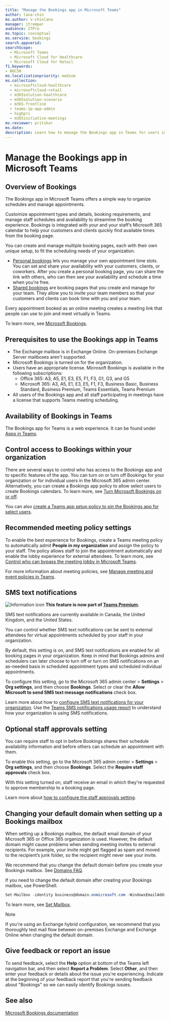 ```yaml
---
title: "Manage the Bookings app in Microsoft Teams"
author: lana-chin
ms.author: v-chinlana
manager: jtremper
audience: ITPro
ms.topic: conceptual
ms.service: bookings 
search.appverid: 
searchScope:
  - Microsoft Teams
  - Microsoft Cloud for Healthcare
  - Microsoft Cloud for Retail
f1.keywords:
- NOCSH
ms.localizationpriority: medium
ms.collection: 
  - microsoftcloud-healthcare
  - microsoftcloud-retail
  - m365solution-healthcare
  - m365solution-scenario
  - m365-frontline
  - teams-1p-app-admin
  - highpri
  - m365initiative-meetings
ms.reviewer: pritikar
ms.date: 
description: Learn how to manage the Bookings app in Teams for users in your organization.
---
```


# Manage the Bookings app in Microsoft Teams

## Overview of Bookings

The Bookings app in Microsoft Teams offers a simple way to organize schedules and manage appointments.

Customize appointment types and details, booking requirements, and manage staff schedules and availability to streamline the booking experience. Bookings is integrated with your and your staff’s Microsoft 365 calendar to help your customers and clients quickly find available times from the booking page.

You can create and manage multiple booking pages, each with their own unique setup, to fit the scheduling needs of your organization.

- [Personal bookings](/microsoft-365/bookings/bookings-overview#personal-bookings) lets you manage your own appointment time slots. You can set and share your availability with your customers, clients, or coworkers. After you create a personal booking page, you can share the link with others, who can then see your availability and schedule a time when you're free.
- [Shared bookings](/microsoft-365/bookings/bookings-overview#shared-bookings) are booking pages that you create and manage for your team. They allow you to invite your team members so that your customers and clients can book time with you and your team.

Every appointment booked as an online meeting creates a meeting link that people can use to join and meet virtually in Teams.

To learn more, see [Microsoft Bookings](/microsoft-365/bookings/bookings-overview).

## Prerequisites to use the Bookings app in Teams

- The Exchange mailbox is in Exchange Online. On-premises Exchange Server mailboxes aren't supported.
- Microsoft Bookings is turned on for the organization.
- Users have an appropriate license. Microsoft Bookings is available in the following subscriptions:
    - Office 365: A3, A5, E1, E3, E5, F1, F3, G1, G3, and G5
    - Microsoft 365: A3, A5, E1, E3, E5, F1, F3, Business Basic, Business Standard, Business Premium, Teams Essentials, Teams Premium
- All users of the Bookings app and all staff participating in meetings have a license that supports Teams meeting scheduling.

## Availability of Bookings in Teams

The Bookings app for Teams is a web experience. It can be found under [Apps in Teams](https://teams.microsoft.com/l/app/4c4ec2e8-4a2c-4bce-8d8f-00fc664a4e5b?source=store-copy-link).

## Control access to Bookings within your organization

There are several ways to control who has access to the Bookings app and to specific features of the app. You can turn on or turn off Bookings for your organization or for individual users in the Microsoft 365 admin center. Alternatively, you can create a Bookings app policy to allow select users to create Bookings calendars. To learn more, see [Turn Microsoft Bookings on or off](/microsoft-365/bookings/turn-bookings-on-or-off).

You can also [create a Teams app setup policy to pin the Bookings app for select users](teams-app-setup-policies.md).

## Recommended meeting policy settings

To enable the best experience for Bookings, create a Teams meeting policy to automatically admit **People in my organization** and assign the policy to your staff. The policy allows staff to join the appointment automatically and enable the lobby experience for external attendees. To learn more, see [Control who can bypass the meeting lobby in Microsoft Teams](who-can-bypass-meeting-lobby.md).

For more information about meeting policies, see [Manage meeting and event policies in Teams](meeting-policies-overview.md). 

## SMS text notifications

![Information icon](media/info.png) **This feature is now part of [Teams Premium](teams-add-on-licensing/licensing-enhance-teams.md).**

SMS text notifications are currently available in Canada, the United Kingdom, and the United States.

You can control whether SMS text notifications can be sent to external attendees for virtual appointments scheduled by your staff in your organization.

By default, this setting is on, and SMS text notifications are enabled for all booking pages in your organization. Keep in mind that Bookings admins and schedulers can later choose to turn off or turn on SMS notifications on an as-needed basis in scheduled appointment types and scheduled individual appointments.

To configure this setting, go to the Microsoft 365 admin center \> **Settings** \> **Org settings**, and then choose **Bookings**. Select or clear the **Allow Microsoft to send SMS text message notifications** check box.

Learn more about how to [configure SMS text notifications for your organization](/microsoft-365/bookings/turn-bookings-on-or-off).
Use the [Teams SMS notifications usage report](/microsoft-365/frontline/sms-notifications-usage-report) to understand how your organization is using SMS notifications.

## Optional staff approvals setting

You can require staff to opt in before Bookings shares their schedule availability information and before others can schedule an appointment with them.

To enable this setting, go to the Microsoft 365 admin center \> **Settings** \> **Org settings**, and then choose **Bookings**. Select the **Require staff approvals** check box.

With this setting turned on, staff receive an email in which they're requested to approve membership to a booking page.  

Learn more about [how to configure the staff approvals setting](/microsoft-365/bookings/turn-bookings-on-or-off).

## Changing your default domain when setting up a Bookings mailbox

When setting up a Bookings mailbox, the default email domain of your Microsoft 365 or Office 365 organization is used. However, the default domain might cause problems when sending meeting invites to external recipients. For example, your invite might get flagged as spam and moved to the recipient’s junk folder, so the recipient might never see your invite.

We recommend that you change the default domain before you create your Bookings mailbox. See [Domains FAQ](/microsoft-365/admin/setup/domains-faq#how-do-i-set-or-change-the-default-domain-in-microsoft-365).

If you need to change the default domain after creating your Bookings mailbox, use PowerShell.

```powerShell
Set-Mailbox -identity business@domain.onmicrosoft.com -WindowsEmailAddress business@domain.com -EmailAddresses business@domain.com
```

To learn more, see [Set Mailbox](/powershell/module/exchange/mailboxes/set-mailbox).

> [!NOTE]
> If you're using an Exchange hybrid configuration, we recommend that you thoroughly test mail flow between on-premises Exchange and Exchange Online when changing the default domain.

## Give feedback or report an issue

To send feedback, select the **Help** option at bottom of the Teams left navigation bar, and then select **Report a Problem**. Select **Other**, and then enter your feedback or details about the issue you're experiencing. Indicate at the beginning of your feedback report that you're sending feedback about "Bookings" so we can easily identify Bookings issues.

## See also

[Microsoft Bookings documentation](/microsoft-365/bookings/bookings-overview)
